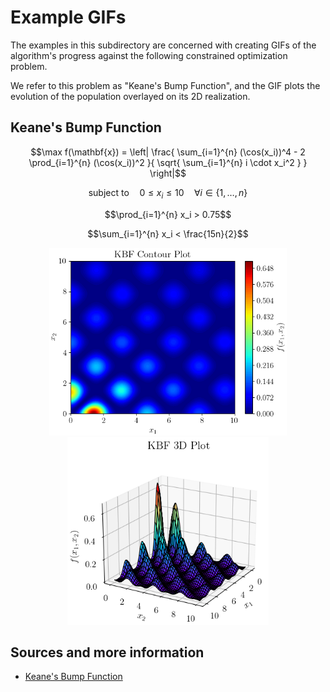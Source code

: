 # Example GIFs

The examples in this subdirectory are concerned with creating GIFs of the algorithm's progress against the following constrained optimization problem. 

We refer to this problem as "Keane's Bump Function", and the GIF plots the evolution of the population overlayed on its 2D realization.

## Keane's Bump Function

```math
\max f(\mathbf{x}) = \left| 
\frac{
\sum_{i=1}^{n} (\cos(x_i))^4 - 2 \prod_{i=1}^{n} (\cos(x_i))^2
}{
\sqrt{ \sum_{i=1}^{n} i \cdot x_i^2 }
}
\right|
```

```math
\text{subject to} \quad 0 \leq x_i \leq 10 \quad \forall i \in \{1, \ldots, n\}
```

```math
\prod_{i=1}^{n} x_i > 0.75
```

```math
\sum_{i=1}^{n} x_i < \frac{15n}{2}
```

<p align="center">
<img src="KBF_contour.png" height="300" alt="KBF Contour" style="display:inline-block"> <img src="KBF_surf.png" height="300" alt="KBF Surface" style="display:inline-block">
</p>

## Sources and more information

- [Keane's Bump Function](https://doi.org/10.1016/S0952-1976(99)00033-0)